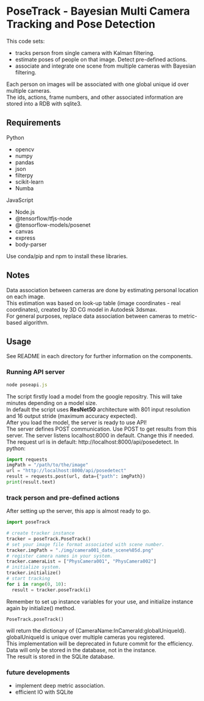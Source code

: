 # PoseTrack - Bayesian Multi Camera Tracking and Pose Detection  
This code sets:  
- tracks person from single camera with Kalman filtering.  
- estimate poses of people on that image. Detect pre-defined actions.   
- associate and integrate one scene from multiple cameras with Bayesian filtering.  

Each person on images will be associated with one global unique id over multiple cameras.  
The ids, actions, frame numbers, and other associated information are stored into a RDB with sqlite3.  

## Requirements
Python  
- opencv  
- numpy  
- pandas  
- json  
- filterpy  
- scikit-learn  
- Numba

JavaScript  
- Node.js  
- @tensorflow/tfjs-node  
- @tensorflow-models/posenet  
- canvas  
- express  
- body-parser

Use conda/pip and npm to install these libraries.  
## Notes  
Data association between cameras are done by estimating personal location on each image.  
This estimation was based on look-up table (image coordinates - real coordinates), created by 3D CG model in Autodesk 3dsmax.  
For general purposes, replace data association between cameras to metric-based algorithm.  

## Usage  
See README in each directory for further information on the components.   
### Running API server  
```javascript
node poseapi.js
```
The script firstly load a model from the google repositry. This will take minutes depending on a model size.  
In default the script uses **ResNet50** architecture with 801 input resolution and 16 output stride (maximum accuracy expected).  
After you load the model, the server is ready to use API!  
The server defines POST communication. Use POST to get results from this server. The server listens localhost:8000 in default. Change this if needed.  
The request url is in default: http://localhost:8000/api/posedetect.
In python:   
```python
import requests
imgPath = "/path/to/the/image"
url = "http://localhost:8000/api/posedetect"
result = requests.post(url, data={"path": imgPath})
print(result.text)
```
### track person and pre-defined actions  
After setting up the server, this app is almost ready to go.  
```python
import poseTrack

# create tracker instance
tracker = poseTrack.PoseTrack()
# set your image file format associated with scene number.
tracker.imgPath = "./img/camera001_date_scene%05d.png"
# register camera names in your system.
tracker.cameraList = ["PhysCamera001", "PhysCamera002"]
# initialize system.
tracker.initialize()
# start tracking
for i in range(0, 10):
  result = tracker.poseTrack(i)
```
Remember to set up instance variables for your use, and initialize instance again by initialize() method.  
```
PoseTrack.poseTrack()
```
will return the dictionary of {CameraName:InCameraId:globalUniqueId}. globalUniqueId is unique over multiple cameras you registered.  
This implementation will be deprecated in future commit for the efficiency. Data will only be stored in the database, not in the instance.  
The result is stored in the SQLite database.   
### future developments  
- implement deep metric association.
- efficient IO with SQLite
